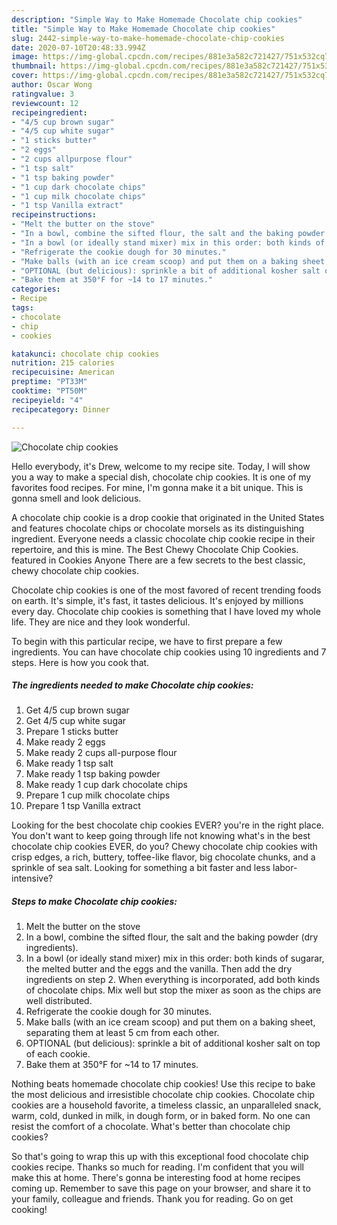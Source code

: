 ```yaml
---
description: "Simple Way to Make Homemade Chocolate chip cookies"
title: "Simple Way to Make Homemade Chocolate chip cookies"
slug: 2442-simple-way-to-make-homemade-chocolate-chip-cookies
date: 2020-07-10T20:48:33.994Z
image: https://img-global.cpcdn.com/recipes/881e3a582c721427/751x532cq70/chocolate-chip-cookies-recipe-main-photo.jpg
thumbnail: https://img-global.cpcdn.com/recipes/881e3a582c721427/751x532cq70/chocolate-chip-cookies-recipe-main-photo.jpg
cover: https://img-global.cpcdn.com/recipes/881e3a582c721427/751x532cq70/chocolate-chip-cookies-recipe-main-photo.jpg
author: Oscar Wong
ratingvalue: 3
reviewcount: 12
recipeingredient:
- "4/5 cup brown sugar"
- "4/5 cup white sugar"
- "1 sticks butter"
- "2 eggs"
- "2 cups allpurpose flour"
- "1 tsp salt"
- "1 tsp baking powder"
- "1 cup dark chocolate chips"
- "1 cup milk chocolate chips"
- "1 tsp Vanilla extract"
recipeinstructions:
- "Melt the butter on the stove"
- "In a bowl, combine the sifted flour, the salt and the baking powder (dry ingredients)."
- "In a bowl (or ideally stand mixer) mix in this order: both kinds of sugarar, the melted butter and the eggs and the vanilla. Then add the dry ingredients on step 2. When everything is incorporated, add both kinds of chocolate chips. Mix well but stop the mixer as soon as the chips are well distributed."
- "Refrigerate the cookie dough for 30 minutes."
- "Make balls (with an ice cream scoop) and put them on a baking sheet, separating them at least 5 cm from each other."
- "OPTIONAL (but delicious): sprinkle a bit of additional kosher salt on top of each cookie."
- "Bake them at 350°F for ~14 to 17 minutes."
categories:
- Recipe
tags:
- chocolate
- chip
- cookies

katakunci: chocolate chip cookies 
nutrition: 215 calories
recipecuisine: American
preptime: "PT33M"
cooktime: "PT50M"
recipeyield: "4"
recipecategory: Dinner

---
```



![Chocolate chip cookies](https://img-global.cpcdn.com/recipes/881e3a582c721427/751x532cq70/chocolate-chip-cookies-recipe-main-photo.jpg)

Hello everybody, it's Drew, welcome to my recipe site. Today, I will show you a way to make a special dish, chocolate chip cookies. It is one of my favorites food recipes. For mine, I'm gonna make it a bit unique. This is gonna smell and look delicious.

A chocolate chip cookie is a drop cookie that originated in the United States and features chocolate chips or chocolate morsels as its distinguishing ingredient. Everyone needs a classic chocolate chip cookie recipe in their repertoire, and this is mine. The Best Chewy Chocolate Chip Cookies. featured in Cookies Anyone There are a few secrets to the best classic, chewy chocolate chip cookies.

Chocolate chip cookies is one of the most favored of recent trending foods on earth. It's simple, it's fast, it tastes delicious. It's enjoyed by millions every day. Chocolate chip cookies is something that I have loved my whole life. They are nice and they look wonderful.


To begin with this particular recipe, we have to first prepare a few ingredients. You can have chocolate chip cookies using 10 ingredients and 7 steps. Here is how you cook that.

<!--inarticleads1-->

##### The ingredients needed to make Chocolate chip cookies:

1. Get 4/5 cup brown sugar
1. Get 4/5 cup white sugar
1. Prepare 1 sticks butter
1. Make ready 2 eggs
1. Make ready 2 cups all-purpose flour
1. Make ready 1 tsp salt
1. Make ready 1 tsp baking powder
1. Make ready 1 cup dark chocolate chips
1. Prepare 1 cup milk chocolate chips
1. Prepare 1 tsp Vanilla extract


Looking for the best chocolate chip cookies EVER? you&#39;re in the right place. You don&#39;t want to keep going through life not knowing what&#39;s in the best chocolate chip cookies EVER, do you? Chewy chocolate chip cookies with crisp edges, a rich, buttery, toffee-like flavor, big chocolate chunks, and a sprinkle of sea salt. Looking for something a bit faster and less labor-intensive? 

<!--inarticleads2-->

##### Steps to make Chocolate chip cookies:

1. Melt the butter on the stove
1. In a bowl, combine the sifted flour, the salt and the baking powder (dry ingredients).
1. In a bowl (or ideally stand mixer) mix in this order: both kinds of sugarar, the melted butter and the eggs and the vanilla. Then add the dry ingredients on step 2. When everything is incorporated, add both kinds of chocolate chips. Mix well but stop the mixer as soon as the chips are well distributed.
1. Refrigerate the cookie dough for 30 minutes.
1. Make balls (with an ice cream scoop) and put them on a baking sheet, separating them at least 5 cm from each other.
1. OPTIONAL (but delicious): sprinkle a bit of additional kosher salt on top of each cookie.
1. Bake them at 350°F for ~14 to 17 minutes.


Nothing beats homemade chocolate chip cookies! Use this recipe to bake the most delicious and irresistible chocolate chip cookies. Chocolate chip cookies are a household favorite, a timeless classic, an unparalleled snack, warm, cold, dunked in milk, in dough form, or in baked form. No one can resist the comfort of a chocolate. What&#39;s better than chocolate chip cookies? 

So that's going to wrap this up with this exceptional food chocolate chip cookies recipe. Thanks so much for reading. I'm confident that you will make this at home. There's gonna be interesting food at home recipes coming up. Remember to save this page on your browser, and share it to your family, colleague and friends. Thank you for reading. Go on get cooking!
